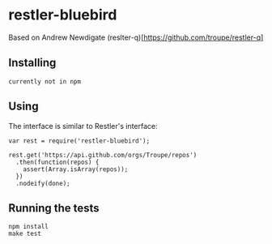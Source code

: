 restler-bluebird
=========

Based on Andrew Newdigate (reslter-q)[https://github.com/troupe/restler-q]



Installing
-----------------

    currently not in npm


Using
-----------------

The interface is similar to Restler's interface:

    var rest = require('restler-bluebird');

    rest.get('https://api.github.com/orgs/Troupe/repos')
      .then(function(repos) {
        assert(Array.isArray(repos));
      })
      .nodeify(done);

Running the tests
-----------------

    npm install
    make test
